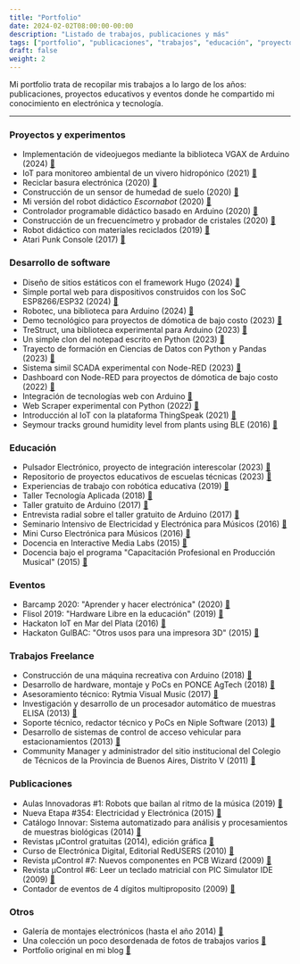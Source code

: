 ```yaml
---
title: "Portfolio"
date: 2024-02-02T08:00:00-00:00
description: "Listado de trabajos, publicaciones y más"
tags: ["portfolio", "publicaciones", "trabajos", "educación", "proyectos"]
draft: false
weight: 2
---
```

Mi portfolio trata de recopilar mis trabajos a lo largo de los años: publicaciones, proyectos educativos y eventos donde he compartido mi conocimiento en electrónica y tecnología.
<!--more-->
---
### Proyectos y experimentos

- Implementación de videojuegos mediante la biblioteca VGAX de Arduino (2024) [🔗](https://github.com/lmtreser/Arduino-VGA-Games)
- IoT para monitoreo ambiental de un vivero hidropónico (2021) [🔗](https://github.com/lmtreser/ESMET-IoT)
- Reciclar basura electrónica (2020) [🔗](https://www.automatismos-mdq.com.ar/blog/2020/11/reciclar-electronica.html)
- Construcción de un sensor de humedad de suelo (2020) [🔗](https://www.automatismos-mdq.com.ar/blog/2020/11/construccion-de-un-sensor-de-humedad-de-suelo.html)
- Mi versión del robot didáctico *Escornabot* (2020) [🔗](https://www.automatismos-mdq.com.ar/blog/2020/06/robot-didactico-escornabot.html)
- Controlador programable didáctico basado en Arduino (2020) [🔗](https://www.automatismos-mdq.com.ar/blog/2020/07/controlador-programable-didactico.html)
- Construcción de un frecuencímetro y probador de cristales (2020) [🔗](https://www.automatismos-mdq.com.ar/blog/2020/05/construccion-de-un-frecuencimetro-y-probador-de-cristales.html)
- Robot didáctico con materiales reciclados (2019) [🔗](https://www.automatismos-mdq.com.ar/blog/2019/02/robot-didactico-con-materiales-reciclados.html)
- Atari Punk Console (2017) [🔗](https://www.automatismos-mdq.com.ar/blog/2017/01/atari-punk-console.html)

### Desarrollo de software

- Diseño de sitios estáticos con el framework Hugo (2024) [🔗](https://github.com/lmtreser/hugo-static-sites)
- Simple portal web para dispositivos construidos con los SoC ESP8266/ESP32 (2024) [🔗](https://github.com/lmtreser/ESP-Simple-Cfg)
- Robotec, una biblioteca para Arduino (2024) [🔗](https://github.com/lmtreser/Robotec)
- Demo tecnológico para proyectos de dómotica de bajo costo (2023) [🔗](https://github.com/lmtreser/Demo-Domotica)
- TreStruct, una biblioteca experimental para Arduino (2023) [🔗](https://github.com/lmtreser/TreStruct)
- Un simple clon del notepad escrito en Python (2023) [🔗](https://github.com/lmtreser/notepyd)
- Trayecto de formación en Ciencias de Datos con Python y Pandas (2023) [🔗](https://github.com/lmtreser/intro-data-science)
- Sistema simil SCADA experimental con Node-RED (2023) [🔗](https://github.com/lmtreser/scada-like-nr)
- Dashboard con Node-RED para proyectos de dómotica de bajo costo (2022) [🔗](https://github.com/lmtreser/Domotica-con-Node-RED) 
- Integración de tecnologías web con Arduino [🔗](https://github.com/lmtreser/graficos-chartjs)
- Web Scraper experimental con Python (2022) [🔗](https://github.com/lmtreser/wbscrp)
- Introducción al IoT con la plataforma ThingSpeak (2021) [🔗](https://github.com/lmtreser/iot-thingspeak)
- Seymour tracks ground humidity level from plants using BLE (2016) [🔗](https://github.com/lmtreser/seymour)

### Educación

- Pulsador Electrónico, proyecto de integración interescolar (2023) [🔗](https://github.com/lmtreser/Proyectos-Educativos/tree/main/Pulsador%20de%20Potencia)
- Repositorio de proyectos educativos de escuelas técnicas (2023) [🔗](https://github.com/lmtreser/Proyectos-Educativos) 
- Experiencias de trabajo con robótica educativa (2019) [🔗](https://www.automatismos-mdq.com.ar/blog/2019/12/robotica-educativa-4.html)
- Taller Tecnología Aplicada (2018) [🔗](https://www.automatismos-mdq.com.ar/blog/2018/02/taller-tecnologia-aplicada.html)
- Taller gratuito de Arduino (2017) [🔗](https://www.automatismos-mdq.com.ar/blog/2017/09/curso-gratuito-de-arduino.html)
- Entrevista radial sobre el taller gratuito de Arduino (2017) [🔗](https://www.automatismos-mdq.com.ar/blog/2017/09/entrevista-radial-sobre-el-taller-gratuito-de-programacion-con-arduino.html)
- Seminario Intensivo de Electricidad y Electrónica para Músicos (2016) [🔗](https://www.automatismos-mdq.com.ar/blog/2016/11/seminario-intensivo-de-electricidad-y-electronica-para-musicos.html)
- Mini Curso Electrónica para Músicos (2016) [🔗](https://www.automatismos-mdq.com.ar/blog/2016/08/electronica-para-musicos.html)
- Docencia en Interactive Media Labs (2015) [🔗](https://www.automatismos-mdq.com.ar/blog/2015/08/interactive-media-labs.html)
- Docencia bajo el programa "Capacitación Profesional en Producción Musical" (2015) [🔗](https://www.automatismos-mdq.com.ar/blog/2015/03/produccion-musical.html)

### Eventos

- Barcamp 2020: "Aprender y hacer electrónica" (2020) [🔗](https://www.automatismos-mdq.com.ar/blog/2020/09/charla-aprender-y-hacer-electronica.html)
- Flisol 2019: "Hardware Libre en la educación" (2019) [🔗](https://www.automatismos-mdq.com.ar/blog/2019/05/hardware-libre-en-la-educacion.html)
- Hackaton IoT en Mar del Plata (2016) [🔗](https://www.automatismos-mdq.com.ar/blog/2016/02/hackaton-iot-en-mar-del-plata.html)
- Hackaton GulBAC: "Otros usos para una impresora 3D" (2015) [🔗](https://www.automatismos-mdq.com.ar/blog/2015/11/hackaton-gulbac-2015.html)

### Trabajos Freelance

- Construcción de una máquina recreativa con Arduino (2018) [🔗](https://www.automatismos-mdq.com.ar/blog/2018/01/maquina-recreativa-con-arduino.html)
- Desarrollo de hardware, montaje y PoCs en PONCE AgTech (2018) [🔗](http://ponceautomations.com/)
- Asesoramiento técnico: Rytmia Visual Music (2017) [🔗](https://www.automatismos-mdq.com.ar/blog/2017/12/asesoramiento-tecnico.html)
- Investigación y desarrollo de un procesador automático de muestras ELISA (2013) [🔗](https://www.automatismos-mdq.com.ar/blog/2013/06/investigacion-y-desarrollo-de-un-procesador-automatico-de-muestras-elisa.html)
- Soporte técnico, redactor técnico y PoCs en Niple Software (2013) [🔗](https://www.automatismos-mdq.com.ar/blog/2013/06/niple-software.html)
- Desarrollo de sistemas de control de acceso vehicular para estacionamientos (2013) [🔗](https://www.automatismos-mdq.com.ar/blog/2013/06/control-de-acceso-vehicular.html)
- Community Manager y administrador del sitio institucional del Colegio de Técnicos de la Provincia de Buenos Aires, Distrito V (2011) [🔗](https://www.automatismos-mdq.com.ar/blog/2009/01/colegio-de-tecnicos-de-la-provincia-de-buenos-aires-distrito-5.html)

### Publicaciones

- Aulas Innovadoras #1: Robots que bailan al ritmo de la música (2019) [🔗](https://www.automatismos-mdq.com.ar/blog/2015/12/articulo-en-revista-nueva-etapa.html)
- Nueva Etapa #354: Electricidad y Electrónica (2015) [🔗](https://www.automatismos-mdq.com.ar/blog/2015/12/articulo-en-revista-nueva-etapa.html)
- Catálogo Innovar: Sistema automatizado para análisis y procesamientos de muestras biológicas (2014) [🔗](https://www.automatismos-mdq.com.ar/blog/2015/12/articulo-en-revista-nueva-etapa.html)
- Revistas µControl gratuitas (2014), edición gráfica [🔗](https://www.automatismos-mdq.com.ar/blog/2014/11/revistas-ucontrol-gratuitas.html)
- Curso de Electrónica Digital, Editorial RedUSERS (2010) [🔗](https://www.automatismos-mdq.com.ar/blog/2010/04/curso-de-electronica-digital-de-redusers.html)
- Revista µControl #7: Nuevos componentes en PCB Wizard (2009) [🔗](https://www.automatismos-mdq.com.ar/blog/2015/12/articulo-en-revista-nueva-etapa.html)
- Revista µControl #6: Leer un teclado matricial con PIC Simulator IDE (2009) [🔗](https://www.automatismos-mdq.com.ar/blog/2015/12/articulo-en-revista-nueva-etapa.html)
- Contador de eventos de 4 dígitos multiproposito (2009) [🔗](https://www.automatismos-mdq.com.ar/blog/2009/09/contador-de-eventos-de-4-digitos-multiproposito.html)

### Otros

- Galería de montajes electrónicos (hasta el año 2014) [🔗](https://www.automatismos-mdq.com.ar/blog/2014/12/galeria-de-montajes-electronicos.html)
- Una colección un poco desordenada de fotos de trabajos varios [🔗](https://drive.google.com/drive/folders/0B3e0EZAvhfqXelAxNmFHQmZYem8)
- Portfolio original en mi blog [🔗](https://www.automatismos-mdq.com.ar/blog/portfolio)